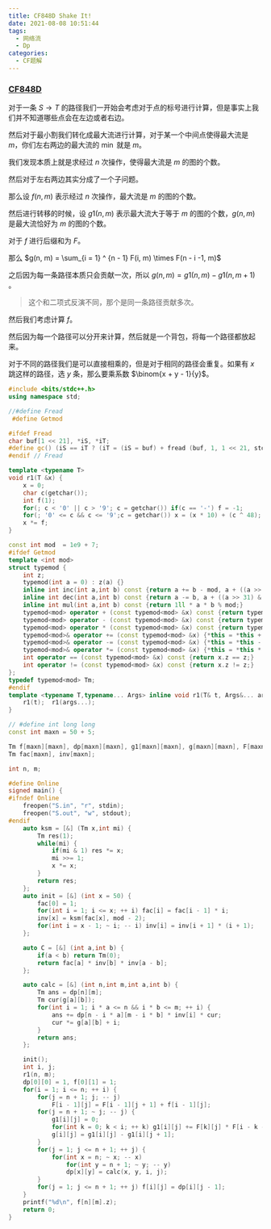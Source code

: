 ```yaml
---
title: CF848D Shake It!
date: 2021-08-08 10:51:44
tags:
  - 网络流
  - Dp
categories:
  - CF题解
---
```


### [CF848D](https://codeforces.com/problemset/problem/848/D)

对于一条 $S \to T$ 的路径我们一开始会考虑对于点的标号进行计算，但是事实上我们并不知道哪些点会在左边或者右边。

然后对于最小割我们转化成最大流进行计算，对于某一个中间点使得最大流是 $m$，你们左右两边的最大流的 $\min$ 就是 $m$。

我们发现本质上就是求经过 $n$ 次操作，使得最大流是 $m$ 的图的个数。

然后对于左右两边其实分成了一个子问题。

那么设 $f(n, m)$ 表示经过 $n$ 次操作，最大流是 $m$ 的图的个数。

然后进行转移的时候，设 $g1(n, m)$ 表示最大流大于等于 $m$ 的图的个数，$g(n, m)$ 是最大流恰好为 $m$ 的图的个数。

对于 $f$ 进行后缀和为 $F$。

那么 $g(n, m) = \sum_{i = 1} ^ {n - 1} F(i, m) \times F(n - i -1, m)$

之后因为每一条路径本质只会贡献一次，所以 $g(n, m) = g1(n, m) - g1(n, m + 1)$ 。

> 这个和二项式反演不同，那个是同一条路径贡献多次。

然后我们考虑计算 $f$。

然后因为每一个路径可以分开来计算，然后就是一个背包，将每一个路径都放起来。

对于不同的路径我们是可以直接相乘的，但是对于相同的路径会重复。如果有 $x$ 跳这样的路径，选 $y$ 条，那么要乘系数 $\binom{x + y - 1}{y}$。

```cpp
#include <bits/stdc++.h>
using namespace std;

//#define Fread
 #define Getmod

#ifdef Fread
char buf[1 << 21], *iS, *iT;
#define gc() (iS == iT ? (iT = (iS = buf) + fread (buf, 1, 1 << 21, stdin), (iS == iT ? EOF : *iS ++)) : *iS ++)
#endif // Fread

template <typename T>
void r1(T &x) {
	x = 0;
	char c(getchar());
	int f(1);
	for(; c < '0' || c > '9'; c = getchar()) if(c == '-') f = -1;
	for(; '0' <= c && c <= '9';c = getchar()) x = (x * 10) + (c ^ 48);
	x *= f;
}

const int mod  = 1e9 + 7;
#ifdef Getmod
template <int mod>
struct typemod {
    int z;
    typemod(int a = 0) : z(a) {}
    inline int inc(int a,int b) const {return a += b - mod, a + ((a >> 31) & mod);}
    inline int dec(int a,int b) const {return a -= b, a + ((a >> 31) & mod);}
    inline int mul(int a,int b) const {return 1ll * a * b % mod;}
    typemod<mod> operator + (const typemod<mod> &x) const {return typemod(inc(z, x.z));}
    typemod<mod> operator - (const typemod<mod> &x) const {return typemod(dec(z, x.z));}
    typemod<mod> operator * (const typemod<mod> &x) const {return typemod(mul(z, x.z));}
    typemod<mod>& operator += (const typemod<mod> &x) {*this = *this + x; return *this;}
    typemod<mod>& operator -= (const typemod<mod> &x) {*this = *this - x; return *this;}
    typemod<mod>& operator *= (const typemod<mod> &x) {*this = *this * x; return *this;}
    int operator == (const typemod<mod> &x) const {return x.z == z;}
    int operator != (const typemod<mod> &x) const {return x.z != z;}
};
typedef typemod<mod> Tm;
#endif
template <typename T,typename... Args> inline void r1(T& t, Args&... args) {
    r1(t);  r1(args...);
}

// #define int long long
const int maxn = 50 + 5;

Tm f[maxn][maxn], dp[maxn][maxn], g1[maxn][maxn], g[maxn][maxn], F[maxn][maxn];
Tm fac[maxn], inv[maxn];

int n, m;

#define Online
signed main() {
#ifndef Online
    freopen("S.in", "r", stdin);
    freopen("S.out", "w", stdout);
#endif
    auto ksm = [&] (Tm x,int mi) {
        Tm res(1);
        while(mi) {
            if(mi & 1) res *= x;
            mi >>= 1;
            x *= x;
        }
        return res;
    };
    auto init = [&] (int x = 50) {
        fac[0] = 1;
        for(int i = 1; i <= x; ++ i) fac[i] = fac[i - 1] * i;
        inv[x] = ksm(fac[x], mod - 2);
        for(int i = x - 1; ~ i; -- i) inv[i] = inv[i + 1] * (i + 1);
    };

    auto C = [&] (int a,int b) {
        if(a < b) return Tm(0);
        return fac[a] * inv[b] * inv[a - b];
    };

    auto calc = [&] (int n,int m,int a,int b) {
        Tm ans = dp[n][m];
        Tm cur(g[a][b]);
        for(int i = 1; i * a <= n && i * b <= m; ++ i) {
            ans += dp[n - i * a][m - i * b] * inv[i] * cur;
            cur *= g[a][b] + i;
        }
        return ans;
    };

    init();
    int i, j;
    r1(n, m);
    dp[0][0] = 1, f[0][1] = 1;
    for(i = 1; i <= n; ++ i) {
        for(j = n + 1; j; -- j)
            F[i - 1][j] = F[i - 1][j + 1] + f[i - 1][j];
        for(j = n + 1; ~ j; -- j) {
            g1[i][j] = 0;
            for(int k = 0; k < i; ++ k) g1[i][j] += F[k][j] * F[i - k - 1][j];
            g[i][j] = g1[i][j] - g1[i][j + 1];
        }
        for(j = 1; j <= n + 1; ++ j) {
            for(int x = n; ~ x; -- x)
                for(int y = n + 1; ~ y; -- y)
                dp[x][y] = calc(x, y, i, j);
        }
        for(j = 1; j <= n + 1; ++ j) f[i][j] = dp[i][j - 1];
    }
    printf("%d\n", f[n][m].z);
	return 0;
}

```




